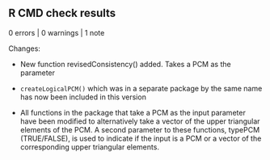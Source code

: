 ## R CMD check results

0 errors | 0 warnings | 1 note

Changes:

* New function revisedConsistency() added. Takes a PCM as the parameter

* `createLogicalPCM()` which was in a separate package by the same name has
  now been included in this version

* All functions in the package that take a PCM as the input parameter
  have been modified to alternatively take a vector of the upper triangular
  elements of the PCM. A second parameter to these functions, 
  typePCM (TRUE/FALSE), is used to indicate if the input is a PCM or a vector
  of the corresponding upper triangular elements.
